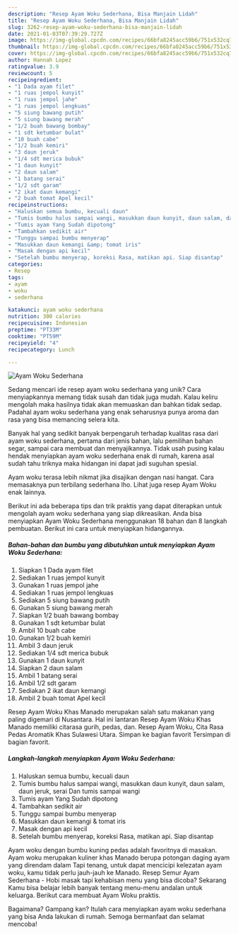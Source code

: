 ```yaml
---
description: "Resep Ayam Woku Sederhana, Bisa Manjain Lidah"
title: "Resep Ayam Woku Sederhana, Bisa Manjain Lidah"
slug: 3262-resep-ayam-woku-sederhana-bisa-manjain-lidah
date: 2021-01-03T07:39:29.727Z
image: https://img-global.cpcdn.com/recipes/66bfa8245acc59b6/751x532cq70/ayam-woku-sederhana-foto-resep-utama.jpg
thumbnail: https://img-global.cpcdn.com/recipes/66bfa8245acc59b6/751x532cq70/ayam-woku-sederhana-foto-resep-utama.jpg
cover: https://img-global.cpcdn.com/recipes/66bfa8245acc59b6/751x532cq70/ayam-woku-sederhana-foto-resep-utama.jpg
author: Hannah Lopez
ratingvalue: 3.9
reviewcount: 5
recipeingredient:
- "1 Dada ayam filet"
- "1 ruas jempol kunyit"
- "1 ruas jempol jahe"
- "1 ruas jempol lengkuas"
- "5 siung bawang putih"
- "5 siung bawang merah"
- "1/2 buah bawang bombay"
- "1 sdt ketumbar bulat"
- "10 buah cabe"
- "1/2 buah kemiri"
- "3 daun jeruk"
- "1/4 sdt merica bubuk"
- "1 daun kunyit"
- "2 daun salam"
- "1 batang serai"
- "1/2 sdt garam"
- "2 ikat daun kemangi"
- "2 buah tomat Apel kecil"
recipeinstructions:
- "Haluskan semua bumbu, kecuali daun"
- "Tumis bumbu halus sampai wangi, masukkan daun kunyit, daun salam, daun jeruk, serai Dan tumis sampai wangi"
- "Tumis ayam Yang Sudah dipotong"
- "Tambahkan sedikit air"
- "Tunggu sampai bumbu menyerap"
- "Masukkan daun kemangi &amp; tomat iris"
- "Masak dengan api kecil"
- "Setelah bumbu menyerap, koreksi Rasa, matikan api. Siap disantap"
categories:
- Resep
tags:
- ayam
- woku
- sederhana

katakunci: ayam woku sederhana 
nutrition: 300 calories
recipecuisine: Indonesian
preptime: "PT33M"
cooktime: "PT59M"
recipeyield: "4"
recipecategory: Lunch

---
```



![Ayam Woku Sederhana](https://img-global.cpcdn.com/recipes/66bfa8245acc59b6/751x532cq70/ayam-woku-sederhana-foto-resep-utama.jpg)

Sedang mencari ide resep ayam woku sederhana yang unik? Cara menyiapkannya memang tidak susah dan tidak juga mudah. Kalau keliru mengolah maka hasilnya tidak akan memuaskan dan bahkan tidak sedap. Padahal ayam woku sederhana yang enak seharusnya punya aroma dan rasa yang bisa memancing selera kita.

Banyak hal yang sedikit banyak berpengaruh terhadap kualitas rasa dari ayam woku sederhana, pertama dari jenis bahan, lalu pemilihan bahan segar, sampai cara membuat dan menyajikannya. Tidak usah pusing kalau hendak menyiapkan ayam woku sederhana enak di rumah, karena asal sudah tahu triknya maka hidangan ini dapat jadi suguhan spesial.

Ayam woku terasa lebih nikmat jika disajikan dengan nasi hangat. Cara memasaknya pun terbilang sederhana lho. Lihat juga resep Ayam Woku enak lainnya.


Berikut ini ada beberapa tips dan trik praktis yang dapat diterapkan untuk mengolah ayam woku sederhana yang siap dikreasikan. Anda bisa menyiapkan Ayam Woku Sederhana menggunakan 18 bahan dan 8 langkah pembuatan. Berikut ini cara untuk menyiapkan hidangannya.

<!--inarticleads1-->

##### Bahan-bahan dan bumbu yang dibutuhkan untuk menyiapkan Ayam Woku Sederhana:

1. Siapkan 1 Dada ayam filet
1. Sediakan 1 ruas jempol kunyit
1. Gunakan 1 ruas jempol jahe
1. Sediakan 1 ruas jempol lengkuas
1. Sediakan 5 siung bawang putih
1. Gunakan 5 siung bawang merah
1. Siapkan 1/2 buah bawang bombay
1. Gunakan 1 sdt ketumbar bulat
1. Ambil 10 buah cabe
1. Gunakan 1/2 buah kemiri
1. Ambil 3 daun jeruk
1. Sediakan 1/4 sdt merica bubuk
1. Gunakan 1 daun kunyit
1. Siapkan 2 daun salam
1. Ambil 1 batang serai
1. Ambil 1/2 sdt garam
1. Sediakan 2 ikat daun kemangi
1. Ambil 2 buah tomat Apel kecil


Resep Ayam Woku Khas Manado merupakan salah satu makanan yang paling digemari di Nusantara. Hal ini lantaran Resep Ayam Woku Khas Manado memiliki citarasa gurih, pedas, dan. Resep Ayam Woku, Cita Rasa Pedas Aromatik Khas Sulawesi Utara. Simpan ke bagian favorit Tersimpan di bagian favorit. 

<!--inarticleads2-->

##### Langkah-langkah menyiapkan Ayam Woku Sederhana:

1. Haluskan semua bumbu, kecuali daun
1. Tumis bumbu halus sampai wangi, masukkan daun kunyit, daun salam, daun jeruk, serai Dan tumis sampai wangi
1. Tumis ayam Yang Sudah dipotong
1. Tambahkan sedikit air
1. Tunggu sampai bumbu menyerap
1. Masukkan daun kemangi &amp; tomat iris
1. Masak dengan api kecil
1. Setelah bumbu menyerap, koreksi Rasa, matikan api. Siap disantap


Ayam woku dengan bumbu kuning pedas adalah favoritnya di masakan. Ayam woku merupakan kuliner khas Manado berupa potongan daging ayam yang direndam dalam Tapi tenang, untuk dapat mencicipi kelezatan ayam woku, kamu tidak perlu jauh-jauh ke Manado. Resep Semur Ayam Sederhana - Hobi masak tapi kehabisan menu yang bisa dicoba? Sekarang Kamu bisa belajar lebih banyak tentang menu-menu andalan untuk keluarga. Berikut cara membuat Ayam Woku praktis. 

Bagaimana? Gampang kan? Itulah cara menyiapkan ayam woku sederhana yang bisa Anda lakukan di rumah. Semoga bermanfaat dan selamat mencoba!
